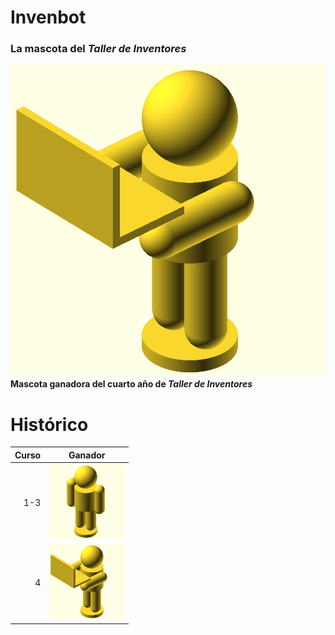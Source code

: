 # Invenbot #

### La mascota del _Taller de Inventores_ ###

![Invenbot 2014-2015](4season/pet.png)
**Mascota ganadora del cuarto año de _Taller de Inventores_**

# Histórico #

| Curso | Ganador |
| ----: | ------- |
| 1-3   |  ![Invenbot 2011-2014](1-3season/pet_thumbnail.png) |
| 4     | ![Invenbot 2014-2015](4season/pet_thumbnail.png) |

